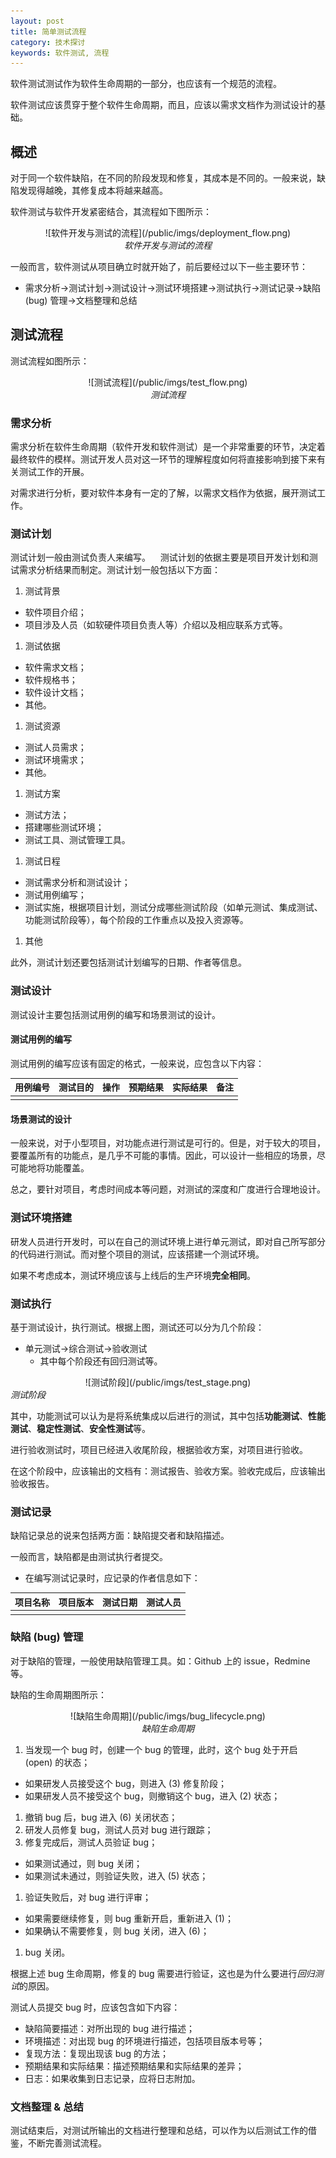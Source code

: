 ```yaml
---
layout: post
title: 简单测试流程
category: 技术探讨
keywords: 软件测试, 流程
---
```


软件测试测试作为软件生命周期的一部分，也应该有一个规范的流程。

软件测试应该贯穿于整个软件生命周期，而且，应该以需求文档作为测试设计的基础。

## 概述

对于同一个软件缺陷，在不同的阶段发现和修复，其成本是不同的。一般来说，缺陷发现得越晚，其修复成本将越来越高。

软件测试与软件开发紧密结合，其流程如下图所示：

<center>![软件开发与测试的流程](/public/imgs/deployment_flow.png)</center>
<center><i>软件开发与测试的流程</i></center>

一般而言，软件测试从项目确立时就开始了，前后要经过以下一些主要环节：

* 需求分析→测试计划→测试设计→测试环境搭建→测试执行→测试记录→缺陷 (bug) 管理→文档整理和总结


## 测试流程

测试流程如图所示：

<center>![测试流程](/public/imgs/test_flow.png)</center>
<center><i>测试流程</i></center>

### 需求分析

需求分析在软件生命周期（软件开发和软件测试）是一个非常重要的环节，决定着最终软件的模样。测试开发人员对这一环节的理解程度如何将直接影响到接下来有关测试工作的开展。

对需求进行分析，要对软件本身有一定的了解，以需求文档作为依据，展开测试工作。

### 测试计划

测试计划一般由测试负责人来编写。
  
测试计划的依据主要是项目开发计划和测试需求分析结果而制定。测试计划一般包括以下方面：

1. 测试背景

  * 软件项目介绍；
  * 项目涉及人员（如软硬件项目负责人等）介绍以及相应联系方式等。

1. 测试依据
       
  * 软件需求文档；
  * 软件规格书；
  * 软件设计文档；
  * 其他。

1. 测试资源

  * 测试人员需求；
  * 测试环境需求；
  * 其他。
 
1. 测试方案

  * 测试方法；
  * 搭建哪些测试环境；
  * 测试工具、测试管理工具。

1. 测试日程

  * 测试需求分析和测试设计；
  * 测试用例编写；
  * 测试实施，根据项目计划，测试分成哪些测试阶段（如单元测试、集成测试、功能测试阶段等），每个阶段的工作重点以及投入资源等。

1. 其他

此外，测试计划还要包括测试计划编写的日期、作者等信息。

### 测试设计

测试设计主要包括测试用例的编写和场景测试的设计。

#### 测试用例的编写

测试用例的编写应该有固定的格式，一般来说，应包含以下内容：

| 用例编号 | 测试目的 | 操作 | 预期结果 | 实际结果 | 备注 |
|----------|----------|------|----------|----------|------|
||||||||

#### 场景测试的设计

一般来说，对于小型项目，对功能点进行测试是可行的。但是，对于较大的项目，要覆盖所有的功能点，是几乎不可能的事情。因此，可以设计一些相应的场景，尽可能地将功能覆盖。

总之，要针对项目，考虑时间成本等问题，对测试的深度和广度进行合理地设计。

### 测试环境搭建

研发人员进行开发时，可以在自己的测试环境上进行单元测试，即对自己所写部分的代码进行测试。而对整个项目的测试，应该搭建一个测试环境。

如果不考虑成本，测试环境应该与上线后的生产环境**完全相同**。

### 测试执行

基于测试设计，执行测试。根据上图，测试还可以分为几个阶段：

* 单元测试→综合测试→验收测试
  * 其中每个阶段还有回归测试等。

<center>![测试阶段](/public/imgs/test_stage.png)</center>
<cetner><i>测试阶段</i></center>

其中，功能测试可以认为是将系统集成以后进行的测试，其中包括**功能测试**、**性能测试**、**稳定性测试**、**安全性测试**等。

进行验收测试时，项目已经进入收尾阶段，根据验收方案，对项目进行验收。

在这个阶段中，应该输出的文档有：测试报告、验收方案。验收完成后，应该输出验收报告。

### 测试记录

缺陷记录总的说来包括两方面：缺陷提交者和缺陷描述。

一般而言，缺陷都是由测试执行者提交。

* 在编写测试记录时，应记录的作者信息如下： 
 
| 项目名称 | 项目版本 | 测试日期 | 测试人员 |
|----------|----------|----------|----------|
||||||


### 缺陷 (bug) 管理

对于缺陷的管理，一般使用缺陷管理工具。如：Github 上的 issue，Redmine 等。

缺陷的生命周期图所示：

<center>![缺陷生命周期](/public/imgs/bug_lifecycle.png)</center>
<center><i>缺陷生命周期</i></center>

1. 当发现一个 bug 时，创建一个 bug 的管理，此时，这个 bug 处于开启 (open) 的状态；

  * 如果研发人员接受这个 bug，则进入 (3) 修复阶段；
  * 如果研发人员不接受这个 bug，则撤销这个 bug，进入 (2) 状态；

1. 撤销 bug 后，bug 进入 (6) 关闭状态；
1. 研发人员修复 bug，测试人员对 bug 进行跟踪；
1. 修复完成后，测试人员验证 bug；

  * 如果测试通过，则 bug 关闭；
  * 如果测试未通过，则验证失败，进入 (5) 状态；

1. 验证失败后，对 bug 进行评审；

  * 如果需要继续修复，则 bug 重新开启，重新进入 (1)；
  * 如果确认不需要修复，则 bug 关闭，进入 (6)；

1. bug 关闭。

根据上述 bug 生命周期，修复的 bug 需要进行验证，这也是为什么要进行*回归测试*的原因。

测试人员提交 bug 时，应该包含如下内容：

  * 缺陷简要描述：对所出现的 bug 进行描述；
  * 环境描述：对出现 bug 的环境进行描述，包括项目版本号等；
  * 复现方法：复现出现该 bug 的方法；
  * 预期结果和实际结果：描述预期结果和实际结果的差异；
  * 日志：如果收集到日志记录，应将日志附加。

### 文档整理 & 总结

测试结束后，对测试所输出的文档进行整理和总结，可以作为以后测试工作的借鉴，不断完善测试流程。


